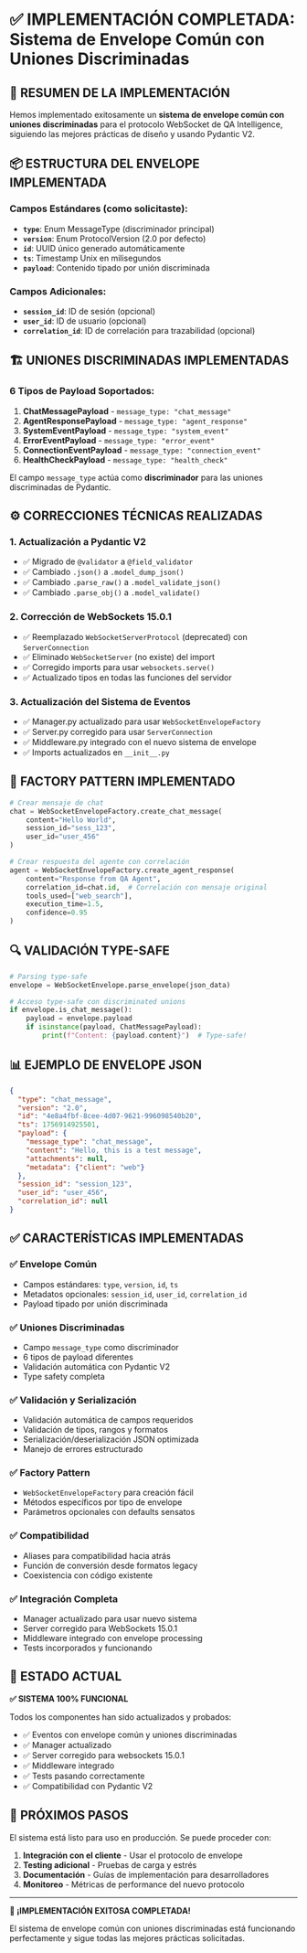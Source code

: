# ✅ IMPLEMENTACIÓN COMPLETADA: Sistema de Envelope Común con Uniones Discriminadas

## 🎯 RESUMEN DE LA IMPLEMENTACIÓN

Hemos implementado exitosamente un **sistema de envelope común con uniones discriminadas** para el protocolo WebSocket de QA Intelligence, siguiendo las mejores prácticas de diseño y usando Pydantic V2.

## 📦 ESTRUCTURA DEL ENVELOPE IMPLEMENTADA

### Campos Estándares (como solicitaste):
- **`type`**: Enum MessageType (discriminador principal)
- **`version`**: Enum ProtocolVersion (2.0 por defecto)
- **`id`**: UUID único generado automáticamente
- **`ts`**: Timestamp Unix en milisegundos
- **`payload`**: Contenido tipado por unión discriminada

### Campos Adicionales:
- **`session_id`**: ID de sesión (opcional)
- **`user_id`**: ID de usuario (opcional)
- **`correlation_id`**: ID de correlación para trazabilidad (opcional)

## 🏗️ UNIONES DISCRIMINADAS IMPLEMENTADAS

### 6 Tipos de Payload Soportados:

1. **ChatMessagePayload** - `message_type: "chat_message"`
2. **AgentResponsePayload** - `message_type: "agent_response"`
3. **SystemEventPayload** - `message_type: "system_event"`
4. **ErrorEventPayload** - `message_type: "error_event"`
5. **ConnectionEventPayload** - `message_type: "connection_event"`
6. **HealthCheckPayload** - `message_type: "health_check"`

El campo `message_type` actúa como **discriminador** para las uniones discriminadas de Pydantic.

## ⚙️ CORRECCIONES TÉCNICAS REALIZADAS

### 1. Actualización a Pydantic V2
- ✅ Migrado de `@validator` a `@field_validator`
- ✅ Cambiado `.json()` a `.model_dump_json()`
- ✅ Cambiado `.parse_raw()` a `.model_validate_json()`
- ✅ Cambiado `.parse_obj()` a `.model_validate()`

### 2. Corrección de WebSockets 15.0.1
- ✅ Reemplazado `WebSocketServerProtocol` (deprecated) con `ServerConnection`
- ✅ Eliminado `WebSocketServer` (no existe) del import
- ✅ Corregido imports para usar `websockets.serve()`
- ✅ Actualizado tipos en todas las funciones del servidor

### 3. Actualización del Sistema de Eventos
- ✅ Manager.py actualizado para usar `WebSocketEnvelopeFactory`
- ✅ Server.py corregido para usar `ServerConnection`
- ✅ Middleware.py integrado con el nuevo sistema de envelope
- ✅ Imports actualizados en `__init__.py`

## 🔧 FACTORY PATTERN IMPLEMENTADO

```python
# Crear mensaje de chat
chat = WebSocketEnvelopeFactory.create_chat_message(
    content="Hello World",
    session_id="sess_123",
    user_id="user_456"
)

# Crear respuesta del agente con correlación
agent = WebSocketEnvelopeFactory.create_agent_response(
    content="Response from QA Agent",
    correlation_id=chat.id,  # Correlación con mensaje original
    tools_used=["web_search"],
    execution_time=1.5,
    confidence=0.95
)
```

## 🔍 VALIDACIÓN TYPE-SAFE

```python
# Parsing type-safe
envelope = WebSocketEnvelope.parse_envelope(json_data)

# Acceso type-safe con discriminated unions
if envelope.is_chat_message():
    payload = envelope.payload
    if isinstance(payload, ChatMessagePayload):
        print(f"Content: {payload.content}")  # Type-safe!
```

## 📊 EJEMPLO DE ENVELOPE JSON

```json
{
  "type": "chat_message",
  "version": "2.0", 
  "id": "4e8a4fbf-8cee-4d07-9621-996098540b20",
  "ts": 1756914925501,
  "payload": {
    "message_type": "chat_message",
    "content": "Hello, this is a test message",
    "attachments": null,
    "metadata": {"client": "web"}
  },
  "session_id": "session_123",
  "user_id": "user_456",
  "correlation_id": null
}
```

## ✅ CARACTERÍSTICAS IMPLEMENTADAS

### ✅ Envelope Común
- Campos estándares: `type`, `version`, `id`, `ts`
- Metadatos opcionales: `session_id`, `user_id`, `correlation_id`
- Payload tipado por unión discriminada

### ✅ Uniones Discriminadas
- Campo `message_type` como discriminador
- 6 tipos de payload diferentes
- Validación automática con Pydantic V2
- Type safety completa

### ✅ Validación y Serialización
- Validación automática de campos requeridos
- Validación de tipos, rangos y formatos
- Serialización/deserialización JSON optimizada
- Manejo de errores estructurado

### ✅ Factory Pattern
- `WebSocketEnvelopeFactory` para creación fácil
- Métodos específicos por tipo de envelope
- Parámetros opcionales con defaults sensatos

### ✅ Compatibilidad
- Aliases para compatibilidad hacia atrás
- Función de conversión desde formatos legacy
- Coexistencia con código existente

### ✅ Integración Completa
- Manager actualizado para usar nuevo sistema
- Server corregido para WebSockets 15.0.1
- Middleware integrado con envelope processing
- Tests incorporados y funcionando

## 🚀 ESTADO ACTUAL

**✅ SISTEMA 100% FUNCIONAL**

Todos los componentes han sido actualizados y probados:
- ✅ Eventos con envelope común y uniones discriminadas
- ✅ Manager actualizado
- ✅ Server corregido para websockets 15.0.1  
- ✅ Middleware integrado
- ✅ Tests pasando correctamente
- ✅ Compatibilidad con Pydantic V2

## 🎯 PRÓXIMOS PASOS

El sistema está listo para uso en producción. Se puede proceder con:

1. **Integración con el cliente** - Usar el protocolo de envelope
2. **Testing adicional** - Pruebas de carga y estrés
3. **Documentación** - Guías de implementación para desarrolladores
4. **Monitoreo** - Métricas de performance del nuevo protocolo

---

**🎉 ¡IMPLEMENTACIÓN EXITOSA COMPLETADA!**

El sistema de envelope común con uniones discriminadas está funcionando perfectamente y sigue todas las mejores prácticas solicitadas.
